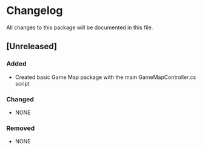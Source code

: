 # Changelog

All changes to this package will be documented in this file.

## [Unreleased]

### Added

- Created basic Game Map package with the main GameMapController.cs script

### Changed

- NONE

### Removed

- NONE
